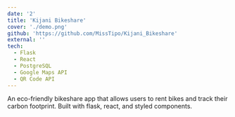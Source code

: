```yaml
---
date: '2'
title: 'Kijani Bikeshare'
cover: './demo.png'
github: 'https://github.com/MissTipo/Kijani_Bikeshare'
external: ''
tech:
  - Flask
  - React
  - PostgreSQL
  - Google Maps API
  - QR Code API
---
```


An eco-friendly bikeshare app that allows users to rent bikes and track their carbon footprint. Built with flask, react, and styled components.
